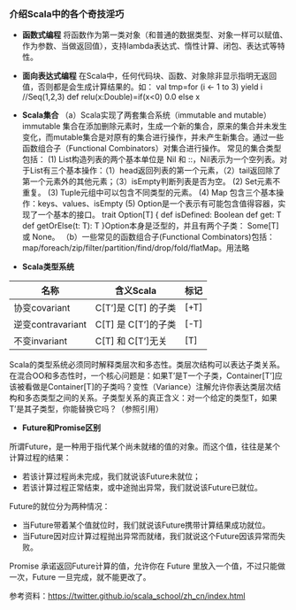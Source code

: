 ### 介绍Scala中的各个奇技淫巧

* **函数式编程**
将函数作为第一类对象（和普通的数据类型、对象一样可以赋值、作为参数、当做返回值），支持lambda表达式、惰性计算、闭包、表达式等特性。

* **面向表达式编程**
在Scala中，任何代码块、函数、对象除非显示指明无返回值，否则都是会生成计算结果的。如：
val tmp=for (i <- 1 to 3) yield i     //Seq(1,2,3)
def relu(x:Double)=if(x<0) 0.0 else x  

* **Scala集合**
（a）Scala实现了两套集合系统（immutable and mutable）immutable 集合在添加删除元素时，生成一个新的集合，原来的集合并未发生变化，而mutable集合是对原有的集合进行操作，并未产生新集合。通过一些函数组合子（Functional Combinators）对集合进行操作。
常见的集合类型包括：
 (1) List构造列表的两个基本单位是 Nil 和 ::，Nil表示为一个空列表。对于List有三个基本操作：（1）head返回列表的第一个元素，（2）tail返回除了第一个元素外的其他元素；（3）isEmpty判断列表是否为空。
 (2) Set元素不重复。
 (3) Tuple元组中可以包含不同类型的元素。
 (4) Map 包含三个基本操作：keys、values、isEmpty
 (5) Option是一个表示有可能包含值得容器，实现了一个基本的接口。
 trait Option[T] {
  def isDefined: Boolean
  def get: T
  def getOrElse(t: T): T
}Option本身是泛型的，并且有两个子类： Some[T] 或 None。
 （b）一些常见的函数组合子(Functional Combinators)包括：
 map/foreach/zip/filter/partition/find/drop/fold/flatMap。用法略

* **Scala类型系统**

名称               |含义Scala            |标记
------------       | -------------      |   ------------
协变covariant      |C[T’]是 C[T] 的子类  |[+T]
逆变contravariant  |C[T] 是 C[T’]的子类  |[-T]
不变invariant	   |C[T] 和 C[T’]无关    |[T]
Scala的类型系统必须同时解释类层次和多态性。类层次结构可以表达子类关系。在混合OO和多态性时，一个核心问题是：如果T’是T一个子类，Container[T’]应该被看做是Container[T]的子类吗？变性（Variance）注解允许你表达类层次结构和多态类型之间的关系。子类型关系的真正含义：对一个给定的类型T，如果T’是其子类型，你能替换它吗？（参照引用）
* **Future和Promise区别**

所谓Future，是一种用于指代某个尚未就绪的值的对象。而这个值，往往是某个计算过程的结果：

* 若该计算过程尚未完成，我们就说该Future未就位；
* 若该计算过程正常结束，或中途抛出异常，我们就说该Future已就位。

Future的就位分为两种情况：

* 当Future带着某个值就位时，我们就说该Future携带计算结果成功就位。
* 当Future因对应计算过程抛出异常而就绪，我们就说这个Future因该异常而失败。

Promise 承诺返回Future计算的值，允许你在 Future 里放入一个值，不过只能做一次，Future 一旦完成，就不能更改了。


参考资料：https://twitter.github.io/scala_school/zh_cn/index.html



